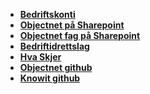- **[Bedriftskonti]**
- **[Objectnet på Sharepoint]**
- **[Objectnet fag på Sharepoint]**
- **[Bedriftidrettslag]**
- **[Hva Skjer]**
- **[Objectnet github]**
- **[Knowit github]**

[bedriftskonti]: https://knowit.sharepoint.com/sites/Org-320-internal/SitePages/Bedriftskontoer-(bedriftskonti)-og-mat.aspx
[objectnet på sharepoint]: https://knowit.sharepoint.com/sites/Org-320-internal
[objectnet fag på sharepoint]: https://knowit.sharepoint.com/sites/Local-320-fagrommet
[hva skjer]: https://hvaskjer.knowit.no/
[objectnet github]: https://github.com/Knowit-Objectnet
[knowit github]: https://github.com/knowit
[bedriftidrettslag]: https://knowit.sharepoint.com/:u:/r/sites/Local-320-aktiviteter/SitePages/Bedriftsidrettslag.aspx?csf=1&=&web=1&e=18ZzpQ
